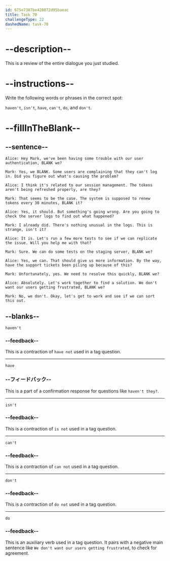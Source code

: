 ```yaml
---
id: 675e7387be428072d95baeac
title: Task 70
challengeType: 22
dashedName: task-70
---
```


<!-- REVIEW -->

# --description--

This is a review of the entire dialogue you just studied.

# --instructions--

Write the following words or phrases in the correct spot:

`haven't`, `isn't`, `have`, `can't`, `do`, and `don't`.

# --fillInTheBlank--

## --sentence--

`Alice: Hey Mark, we've been having some trouble with our user authentication, BLANK we?`

`Mark: Yes, we BLANK. Some users are complaining that they can't log in. Did you figure out what's causing the problem?`

`Alice: I think it's related to our session management. The tokens aren't being refreshed properly, are they?`

`Mark: That seems to be the case. The system is supposed to renew tokens every 30 minutes, BLANK it?`

`Alice: Yes, it should. But something's going wrong. Are you going to check the server logs to find out what happened?`

`Mark: I already did. There's nothing unusual in the logs. This is strange, isn't it?`

`Alice: It is. Let's run a few more tests to see if we can replicate the issue. Will you help me with that?`

`Mark: Sure. We can do some tests on the staging server, BLANK we?`

`Alice: Yes, we can. That should give us more information. By the way, have the support tickets been piling up because of this?`

`Mark: Unfortunately, yes. We need to resolve this quickly, BLANK we?`

`Alice: Absolutely. Let's work together to find a solution. We don't want our users getting frustrated, BLANK we?`

`Mark: No, we don't. Okay, let's get to work and see if we can sort this out.`

## --blanks--

`haven't`

### --feedback--

This is a contraction of `have not` used in a tag question.

---

`have`

### --フィードバック--

This is a part of a confirmation response for questions like `haven't they?`.

---

`isn't`

### --feedback--

This is a contraction of `is not` used in a tag question.

---

`can't`

### --feedback--

This is a contraction of `can not` used in a tag question.

---

`don't`

### --feedback--

This is a contraction of `do not` used in a tag question.

---

`do`

### --feedback--

This is an auxiliary verb used in a tag question. It pairs with a negative main sentence like `We don't want our users getting frustrated`, to check for agreement.
